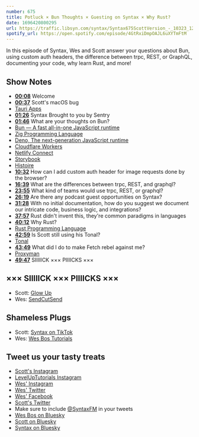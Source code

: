 ```yaml
---
number: 675
title: Potluck × Bun Thoughts × Guesting on Syntax × Why Rust?
date: 1696420800295
url: https://traffic.libsyn.com/syntax/Syntax675ScottVersion_-_10323_12.46PM.mp3
spotify_url: https://open.spotify.com/episode/4GtRxiDmpOAJL6uXYTmFtM
---
```


In this episode of Syntax, Wes and Scott answer your questions about Bun, using custom auth headers, the difference between trpc, REST, or GraphQL, documenting your code, why learn Rust, and more!

## Show Notes

- **[00:08](#t=00:08)** Welcome
- **[00:37](#t=00:37)** Scott's macOS bug
- [Tauri Apps](https://tauri.app/)
- **[01:26](#t=01:26)** Syntax Brought to you by Sentry
- **[01:46](#t=01:46)** What are your thoughts on Bun?
- [Bun — A fast all-in-one JavaScript runtime](https://bun.sh/)
- [Zig Programming Language](https://ziglang.org/)
- [Deno, The next-generation JavaScript runtime](https://deno.com/)
- [Cloudflare Workers](https://developers.cloudflare.com/workers/)
- [Netlify Connect](https://www.netlify.com/products/connect/)
- [Storybook](https://storybook.js.org/)
- [Histoire](https://histoire.dev/)
- **[10:32](#t=10:32)** How can I add custom auth header for image requests done by the browser?
- **[16:39](#t=16:39)** What are the differences between trpc, REST, and graphql?
- **[23:55](#t=23:55)** What kind of teams would use trpc, REST, or graphql?
- **[26:19](#t=26:19)** Are there any podcast guest opportunities on Syntax?
- **[31:28](#t=31:28)** With no initial documentation, how do you suggest we document our intricate code, business logic, and integrations?
- **[37:57](#t=37:57)** Rust didn't invent this, they're common paradigms in languages
- **[40:12](#t=40:12)** Why Rust?
- [Rust Programming Language](https://www.rust-lang.org/)
- **[42:59](#t=42:59)** Is Scott still using his Tonal?
- [Tonal](https://www.tonal.com/)
- **[43:49](#t=43:49)** What did I do to make Fetch rebel against me?
- [Proxyman](https://proxyman.io/)
- **[49:47](#t=49:47)** SIIIIICK ××× PIIIICKS ×××

## ××× SIIIIICK ××× PIIIICKS ×××

- Scott: [Glow Up](https://www.netflix.com/ca/title/81075536)
- Wes: [SendCutSend](https://sendcutsend.com/)

## Shameless Plugs

- Scott: [Syntax on TikTok](https://www.tiktok.com/@syntaxfm)
- Wes: [Wes Bos Tutorials](https://wesbos.com/courses)

## Tweet us your tasty treats

- [Scott's Instagram](https://www.instagram.com/stolinski/)
- [LevelUpTutorials Instagram](https://www.instagram.com/LevelUpTutorials/)
- [Wes' Instagram](https://www.instagram.com/wesbos/)
- [Wes' Twitter](https://twitter.com/wesbos)
- [Wes' Facebook](https://www.facebook.com/wesbos.developer)
- [Scott's Twitter](https://twitter.com/stolinski)
- Make sure to include [@SyntaxFM](https://twitter.com/SyntaxFM) in your tweets
- [Wes Bos on Bluesky](https://bsky.app/profile/wesbos.com)
- [Scott on Bluesky](https://bsky.app/profile/tolin.ski)
- [Syntax on Bluesky](https://bsky.app/profile/syntax.fm)
